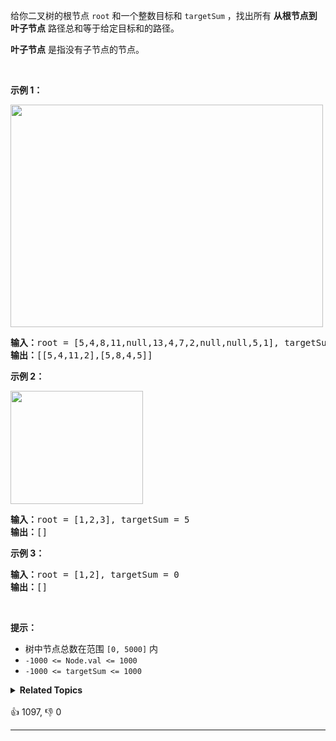 <p>给你二叉树的根节点 <code>root</code> 和一个整数目标和 <code>targetSum</code> ，找出所有 <strong>从根节点到叶子节点</strong> 路径总和等于给定目标和的路径。</p>

<p><strong>叶子节点</strong> 是指没有子节点的节点。</p>

<div class="original__bRMd"> 
 <div> 
  <p>&nbsp;</p> 
 </div>
</div>

<p><strong>示例 1：</strong></p> 
<img alt="" src="https://assets.leetcode.com/uploads/2021/01/18/pathsumii1.jpg" style="width: 500px; height: 356px;" /> 
<pre>
<strong>输入：</strong>root = [5,4,8,11,null,13,4,7,2,null,null,5,1], targetSum = 22
<strong>输出：</strong>[[5,4,11,2],[5,8,4,5]]
</pre>

<p><strong>示例 2：</strong></p> 
<img alt="" src="https://assets.leetcode.com/uploads/2021/01/18/pathsum2.jpg" style="width: 212px; height: 181px;" /> 
<pre>
<strong>输入：</strong>root = [1,2,3], targetSum = 5
<strong>输出：</strong>[]
</pre>

<p><strong>示例 3：</strong></p>

<pre>
<strong>输入：</strong>root = [1,2], targetSum = 0
<strong>输出：</strong>[]
</pre>

<p>&nbsp;</p>

<p><strong>提示：</strong></p>

<ul> 
 <li>树中节点总数在范围 <code>[0, 5000]</code> 内</li> 
 <li><code>-1000 &lt;= Node.val &lt;= 1000</code></li> 
 <li><code>-1000 &lt;= targetSum &lt;= 1000</code></li> 
</ul>

<details><summary><strong>Related Topics</strong></summary>树 | 深度优先搜索 | 回溯 | 二叉树</details><br>

<div>👍 1097, 👎 0<span style='float: right;'></span></div>

<div id="labuladong"><hr>

</div>

